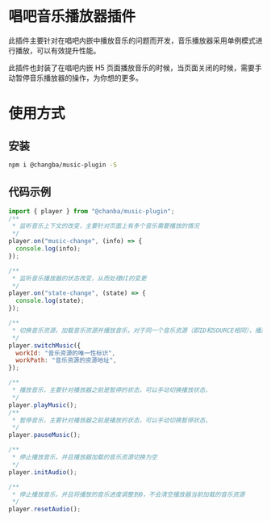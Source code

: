 # 唱吧音乐播放器插件

此插件主要针对在唱吧内嵌中播放音乐的问题而开发，音乐播放器采用单例模式进行播放，可以有效提升性能。

此插件也封装了在唱吧内嵌 H5 页面播放音乐的时候，当页面关闭的时候，需要手动暂停音乐播放器的操作，为你想的更多。

# 使用方式

## 安装

```bash
npm i @changba/music-plugin -S
```

## 代码示例

```js
import { player } from "@chanba/music-plugin";
/**
 * 监听音乐上下文的改变，主要针对页面上有多个音乐需要播放的情况
 */
player.on("music-change", (info) => {
  console.log(info);
});

/**
 * 监听音乐播放器的状态改变，从而处理UI的变更
 */
player.on("state-change", (state) => {
  console.log(state);
});

/**
 * 切换音乐资源，加载音乐资源并播放音乐，对于同一个音乐资源（即ID和SOURCE相同），播放器自动处理为播放和暂停行为
 */
player.switchMusic({
  workId: "音乐资源的唯一性标识",
  workPath: "音乐资源的资源地址",
});

/**
 * 播放音乐，主要针对播放器之前是暂停的状态，可以手动切换播放状态，
 */
player.playMusic();
/**
 * 暂停音乐，主要针对播放器之前是播放的状态，可以手动切换暂停状态，
 */
player.pauseMusic();

/**
 * 停止播放音乐，并且播放器加载的音乐资源切换为空
 */
player.initAudio();

/**
 * 停止播放音乐，并且将播放的音乐进度调整到0，不会清空播放器当前加载的音乐资源
 */
player.resetAudio();
```
